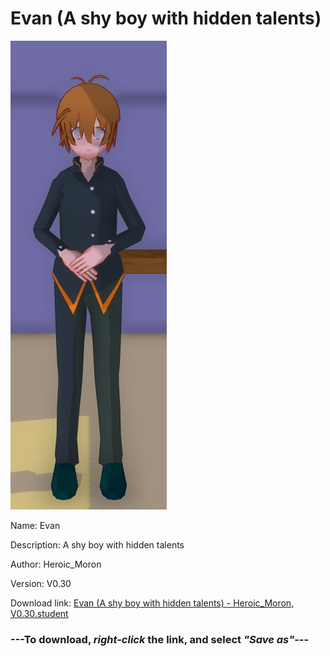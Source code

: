 # Evan (A shy boy with hidden talents)

<img src = "https://raw.githubusercontent.com/Arbiter1223/Daigaku-Gurashi-Custom-Students/master/Students/Files/Evan%20(A%20shy%20boy%20with%20hidden%20talents).png">

Name: Evan

Description: A shy boy with hidden talents

Author: Heroic_Moron

Version: V0.30

Download link: <a href="https://raw.githubusercontent.com/Arbiter1223/Daigaku-Gurashi-Custom-Students/master/Students/Files/Evan%20(A%20shy%20boy%20with%20hidden%20talents)%20-%20Heroic_Moron%2C%20V0.30.student">Evan (A shy boy with hidden talents) - Heroic_Moron, V0.30.student</a>

### ---**To download, _right-click_ the link, and select _"Save as"_**---
